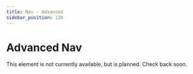```yaml
---
title: Nav - Advanced
sidebar_position: 110
---
```


# Advanced Nav

This element is not currently available, but is planned. Check back soon.
